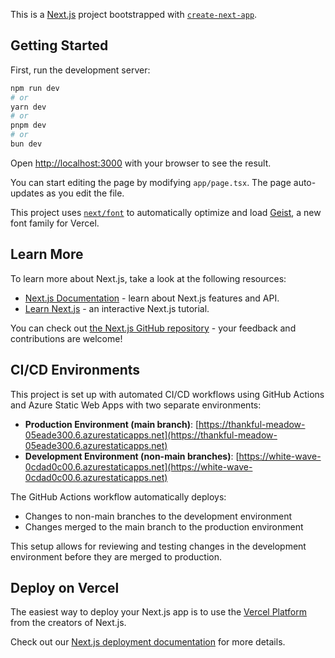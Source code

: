 This is a [Next.js](https://nextjs.org) project bootstrapped with [`create-next-app`](https://nextjs.org/docs/app/api-reference/cli/create-next-app).

## Getting Started

First, run the development server:

```bash
npm run dev
# or
yarn dev
# or
pnpm dev
# or
bun dev
```

Open [http://localhost:3000](http://localhost:3000) with your browser to see the result.

You can start editing the page by modifying `app/page.tsx`. The page auto-updates as you edit the file.

This project uses [`next/font`](https://nextjs.org/docs/app/building-your-application/optimizing/fonts) to automatically optimize and load [Geist](https://vercel.com/font), a new font family for Vercel.

## Learn More

To learn more about Next.js, take a look at the following resources:

- [Next.js Documentation](https://nextjs.org/docs) - learn about Next.js features and API.
- [Learn Next.js](https://nextjs.org/learn) - an interactive Next.js tutorial.

You can check out [the Next.js GitHub repository](https://github.com/vercel/next.js) - your feedback and contributions are welcome!

## CI/CD Environments

This project is set up with automated CI/CD workflows using GitHub Actions and Azure Static Web Apps with two separate environments:

- **Production Environment (main branch)**: [https://thankful-meadow-05eade300.6.azurestaticapps.net](https://thankful-meadow-05eade300.6.azurestaticapps.net)
- **Development Environment (non-main branches)**: [https://white-wave-0cdad0c00.6.azurestaticapps.net](https://white-wave-0cdad0c00.6.azurestaticapps.net)

The GitHub Actions workflow automatically deploys:
- Changes to non-main branches to the development environment
- Changes merged to the main branch to the production environment

This setup allows for reviewing and testing changes in the development environment before they are merged to production.

## Deploy on Vercel

The easiest way to deploy your Next.js app is to use the [Vercel Platform](https://vercel.com/new?utm_medium=default-template&filter=next.js&utm_source=create-next-app&utm_campaign=create-next-app-readme) from the creators of Next.js.

Check out our [Next.js deployment documentation](https://nextjs.org/docs/app/building-your-application/deploying) for more details.
